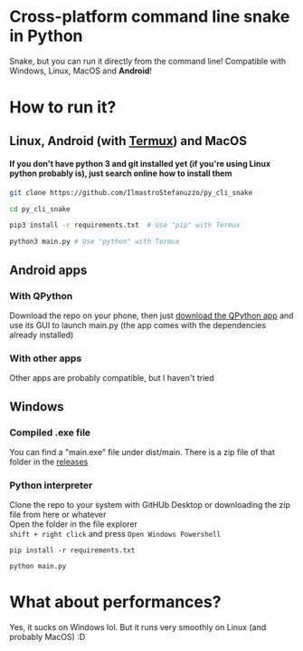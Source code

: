 # Cross-platform command line snake in Python
Snake, but you can run it directly from the command line! Compatible with Windows, Linux, MacOS and **Android**!

# How to run it?
## Linux, Android (with [Termux](https://termux.com/)) and MacOS
#### If you don't have python 3 and git installed yet (if you're using Linux python probably is), just search online how to install them
```bash
git clone https://github.com/IlmastroStefanuzzo/py_cli_snake
```
```bash
cd py_cli_snake
```
```bash
pip3 install -r requirements.txt  # Use "pip" with Termux
```
```bash
python3 main.py # Use "python" with Termux
```
## Android apps
### With QPython
Download the repo on your phone, then just [download the QPython app](https://play.google.com/store/apps/details?id=org.qpython.qpy3) and use its GUI to launch main.py (the app comes with the dependencies already installed)
### With other apps
Other apps are probably compatible, but I haven't tried
## Windows
### Compiled .exe file
You can find a "main.exe" file under dist/main. There is a zip file of that folder in the [releases](https://github.com/IlmastroStefanuzzo/py_cli_snake/releases/)
### Python interpreter
Clone the repo to your system with GitHUb Desktop or downloading the zip file from here or whatever  
Open the folder in the file explorer  
`shift + right click` and press `Open Windows Powershell`
```shell
pip install -r requirements.txt
```
```shell
python main.py
```

# What about performances?
Yes, it sucks on Windows lol. But it runs very smoothly on Linux (and probably MacOS) :D
